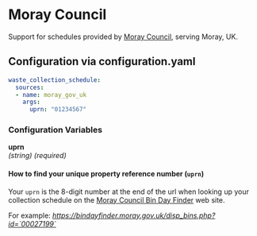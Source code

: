 # Moray Council

Support for schedules provided by [Moray Council](https://www.moray.gov.uk/), serving Moray, UK.

## Configuration via configuration.yaml

```yaml
waste_collection_schedule:
  sources:
  - name: moray_gov_uk
    args:
      uprn: "01234567"
```

### Configuration Variables

**uprn**<br>
*(string) (required)*


#### How to find your unique property reference number (`uprn`)
Your `uprn` is the 8-digit number at the end of the url when looking up your collection schedule on the [Moray Council Bin Day Finder](https://bindayfinder.moray.gov.uk/) web site.

For example:  _https://bindayfinder.moray.gov.uk/disp_bins.php?id=`00027199`_

